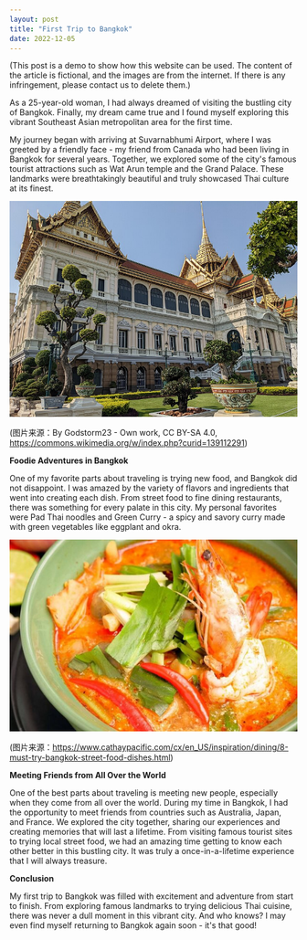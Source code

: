 ```yaml
---
layout: post
title: "First Trip to Bangkok"
date: 2022-12-05
---
```


(This post is a demo to show how this website can be used. The content of the article is fictional, and the images are from the internet. If there is any infringement, please contact us to delete them.)

As a 25-year-old woman, I had always dreamed of visiting the bustling city of Bangkok. Finally, my dream came true and I found myself exploring this vibrant Southeast Asian metropolitan area for the first time.

My journey began with arriving at Suvarnabhumi Airport, where I was greeted by a friendly face - my friend from Canada who had been living in Bangkok for several years. Together, we explored some of the city's famous tourist attractions such as Wat Arun temple and the Grand Palace. These landmarks were breathtakingly beautiful and truly showcased Thai culture at its finest.

![picture](/assets/images/2022-12-05-traveling-to-bangkok_files/2022-12-05-traveling-to-bangkok_1_0.jpg#center)

(图片来源：By Godstorm23 - Own work, CC BY-SA 4.0, https://commons.wikimedia.org/w/index.php?curid=139112291)

**Foodie Adventures in Bangkok**

One of my favorite parts about traveling is trying new food, and Bangkok did not disappoint. I was amazed by the variety of flavors and ingredients that went into creating each dish. From street food to fine dining restaurants, there was something for every palate in this city. My personal favorites were Pad Thai noodles and Green Curry - a spicy and savory curry made with green vegetables like eggplant and okra.

![picture](/assets/images/2022-12-05-traveling-to-bangkok_files/2022-12-05-traveling-to-bangkok_2_0.jpg#center)

(图片来源：https://www.cathaypacific.com/cx/en_US/inspiration/dining/8-must-try-bangkok-street-food-dishes.html)


**Meeting Friends from All Over the World**


One of the best parts about traveling is meeting new people, especially when they come from all over the world. During my time in Bangkok, I had the opportunity to meet friends from countries such as Australia, Japan, and France. We explored the city together, sharing our experiences and creating memories that will last a lifetime. From visiting famous tourist sites to trying local street food, we had an amazing time getting to know each other better in this bustling city. It was truly a once-in-a-lifetime experience that I will always treasure.

**Conclusion**

My first trip to Bangkok was filled with excitement and adventure from start to finish. From exploring famous landmarks to trying delicious Thai cuisine, there was never a dull moment in this vibrant city. And who knows? I may even find myself returning to Bangkok again soon - it's that good!
